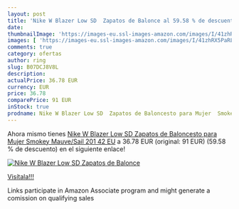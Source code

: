 ```yaml
---
layout: post
title: 'Nike W Blazer Low SD  Zapatos de Balonce al 59.58 % de descuento'
date: 
thumbnailImage: 'https://images-eu.ssl-images-amazon.com/images/I/41zhRX5PaRL._SL200_.jpg'
images: [ 'https://images-eu.ssl-images-amazon.com/images/I/41zhRX5PaRL._SL200_.jpg' ]
comments: true
category: ofertas
author: ring
slug: B07DCJ8V8L
description:
actualPrice: 36.78 EUR
currency: EUR
price: 36.78
comparePrice: 91 EUR
inStock: true
prodname: Nike W Blazer Low SD  Zapatos de Baloncesto para Mujer  Smokey Mauve/Sail 201  42 EU
---
```


Ahora mismo tienes [Nike W Blazer Low SD  Zapatos de Baloncesto para Mujer  Smokey Mauve/Sail 201  42 EU](https://www.amazon.es/dp/B07DCJ8V8L/?tag=tolees-21) a 36.78 EUR (original: 91 EUR) (59.58 %  de descuento) en el siguiente enlace!

[![Nike W Blazer Low SD  Zapatos de Balonce](https://images-eu.ssl-images-amazon.com/images/I/41zhRX5PaRL._SL200_.jpg)](https://www.amazon.es/dp/B07DCJ8V8L/?tag=tolees-21)

[Visítala!!!](https://www.amazon.es/dp/B07DCJ8V8L/?tag=tolees-21)

Links participate in Amazon Associate program and might generate a comission on qualifying sales
